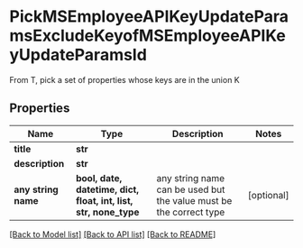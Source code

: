 # PickMSEmployeeAPIKeyUpdateParamsExcludeKeyofMSEmployeeAPIKeyUpdateParamsId

From T, pick a set of properties whose keys are in the union K

## Properties
Name | Type | Description | Notes
------------ | ------------- | ------------- | -------------
**title** | **str** |  | 
**description** | **str** |  | 
**any string name** | **bool, date, datetime, dict, float, int, list, str, none_type** | any string name can be used but the value must be the correct type | [optional]

[[Back to Model list]](../README.md#documentation-for-models) [[Back to API list]](../README.md#documentation-for-api-endpoints) [[Back to README]](../README.md)


